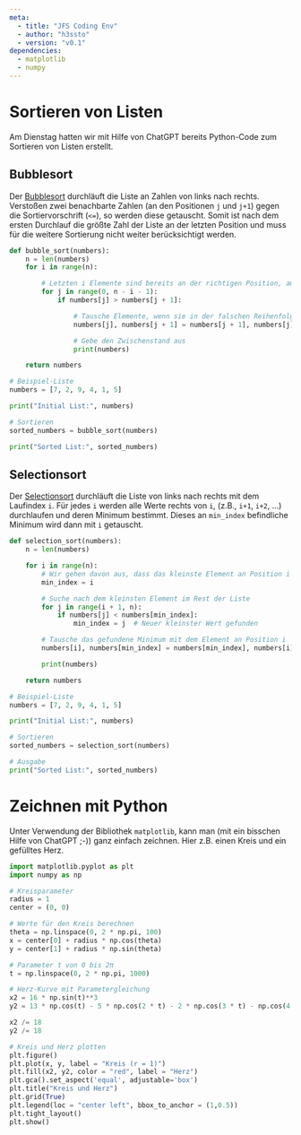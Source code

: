 ```yaml
---
meta:
  - title: "JFS Coding Env"
  - author: "h3ssto"
  - version: "v0.1"
dependencies:
  - matplotlib
  - numpy
---
```


# Sortieren von Listen

Am Dienstag hatten wir mit Hilfe von ChatGPT bereits Python-Code zum Sortieren von Listen erstellt.

## Bubblesort

Der [Bubblesort](https://de.wikipedia.org/wiki/Bubblesort) durchläuft die Liste an Zahlen von links nach rechts. Verstoßen zwei benachbarte Zahlen (an den Positionen `j` und `j+1`) gegen die Sortiervorschrift (`<=`), so werden diese getauscht. Somit ist nach dem ersten Durchlauf die größte Zahl der Liste an der letzten Position und muss für die weitere Sortierung nicht weiter berücksichtigt werden.

```python
def bubble_sort(numbers):
    n = len(numbers)
    for i in range(n):

        # Letzten i Elemente sind bereits an der richtigen Position, am Anfang 0, dann 1, ...
        for j in range(0, n - i - 1):
            if numbers[j] > numbers[j + 1]:

                # Tausche Elemente, wenn sie in der falschen Reihenfolge sind
                numbers[j], numbers[j + 1] = numbers[j + 1], numbers[j]

                # Gebe den Zwischenstand aus
                print(numbers)

    return numbers

# Beispiel-Liste
numbers = [7, 2, 9, 4, 1, 5]

print("Initial List:", numbers)

# Sortieren
sorted_numbers = bubble_sort(numbers)

print("Sorted List:", sorted_numbers)
```

## Selectionsort

Der [Selectionsort](https://de.wikipedia.org/wiki/Selectionsort) durchläuft die Liste von links nach rechts mit dem Laufindex `i`. Für jedes `i` werden alle Werte rechts von `i`, (z.B., `i+1`, `i+2`, ...) durchlaufen und deren Minimum bestimmt. Dieses an `min_index` befindliche Minimum wird dann mit `i` getauscht. 

```python
def selection_sort(numbers):
    n = len(numbers)

    for i in range(n):
        # Wir gehen davon aus, dass das kleinste Element an Position i ist
        min_index = i

        # Suche nach dem kleinsten Element im Rest der Liste
        for j in range(i + 1, n):
            if numbers[j] < numbers[min_index]:
                min_index = j  # Neuer kleinster Wert gefunden

        # Tausche das gefundene Minimum mit dem Element an Position i
        numbers[i], numbers[min_index] = numbers[min_index], numbers[i]

        print(numbers)

    return numbers

# Beispiel-Liste
numbers = [7, 2, 9, 4, 1, 5]

print("Initial List:", numbers)

# Sortieren
sorted_numbers = selection_sort(numbers)

# Ausgabe
print("Sorted List:", sorted_numbers)

```

# Zeichnen mit Python

Unter Verwendung der Bibliothek `matplotlib`, kann man (mit ein bisschen Hilfe von ChatGPT ;-)) ganz einfach zeichnen. Hier z.B. einen Kreis und ein gefülltes Herz.

```python
import matplotlib.pyplot as plt
import numpy as np

# Kreisparameter
radius = 1
center = (0, 0)

# Werte für den Kreis berechnen
theta = np.linspace(0, 2 * np.pi, 100)
x = center[0] + radius * np.cos(theta)
y = center[1] + radius * np.sin(theta)

# Parameter t von 0 bis 2π
t = np.linspace(0, 2 * np.pi, 1000)

# Herz-Kurve mit Parametergleichung
x2 = 16 * np.sin(t)**3
y2 = 13 * np.cos(t) - 5 * np.cos(2 * t) - 2 * np.cos(3 * t) - np.cos(4 * t)

x2 /= 18
y2 /= 18

# Kreis und Herz plotten
plt.figure()
plt.plot(x, y, label = "Kreis (r = 1)")
plt.fill(x2, y2, color = "red", label = "Herz")
plt.gca().set_aspect('equal', adjustable='box')
plt.title("Kreis und Herz")
plt.grid(True)
plt.legend(loc = "center left", bbox_to_anchor = (1,0.5))
plt.tight_layout()
plt.show()
```